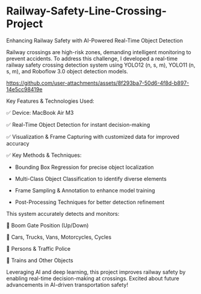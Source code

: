 # Railway-Safety-Line-Crossing-Project

Enhancing Railway Safety with AI-Powered Real-Time Object Detection

Railway crossings are high-risk zones, demanding intelligent monitoring to prevent accidents. To address this challenge, I developed a real-time railway safety crossing detection system using YOLO12 (n, s, m), YOLO11 (n, s, m), and Roboflow 3.0 object detection models.

https://github.com/user-attachments/assets/8f293ba7-50d6-4f8d-b897-14e5cc98419e


Key Features & Technologies Used:

✅ Device: MacBook Air M3

✅ Real-Time Object Detection for instant decision-making

✅ Visualization & Frame Capturing with customized data for improved accuracy

✅ Key Methods & Techniques:

- Bounding Box Regression for precise object localization

- Multi-Class Object Classification to identify diverse elements

- Frame Sampling & Annotation to enhance model training

- Post-Processing Techniques for better detection refinement


This system accurately detects and monitors:

🚦 Boom Gate Position (Up/Down)

🚗 Cars, Trucks, Vans, Motorcycles, Cycles

🚶 Persons & Traffic Police

🚆 Trains and Other Objects

Leveraging AI and deep learning, this project improves railway safety by enabling real-time decision-making at crossings. Excited about future advancements in AI-driven transportation safety!
